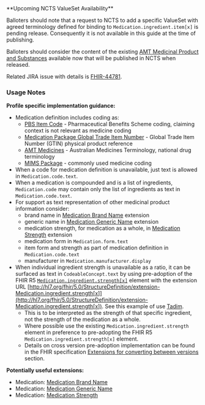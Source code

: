 <div class="note-to-balloters" markdown="1">
**Upcoming NCTS ValueSet Availability**

Balloters should note that a request to NCTS to add a specific ValueSet with agreed terminology defined for binding to <code class="highlighter-rouge language-plaintext">Medication.ingredient.item[x]</code> is pending release.
Consequently it is not available in this guide at the time of publishing.

Balloters should consider the content of the existing <a href="ValueSet-amt-mp-codes.html">AMT Medicinal Product and Substances</a> available now that will be published in NCTS when released.

Related JIRA issue with details is <a href="https://jira.hl7.org/browse/FHIR-44781">FHIR-44781</a>.
</div>

### Usage Notes

**Profile specific implementation guidance:**

- Medication definition includes coding as:
  - [PBS Item Code](https://www.pbs.gov.au/pbs/home) - Pharmaceutical Benefits Scheme coding, claiming context is not relevant as medicine coding
  - [Medication Package Global Trade Item Number](http://terminology.hl7.org/ValueSet/v3-GTIN) - Global Trade Item Number (GTIN) physical product reference
  - [AMT Medicines](https://healthterminologies.gov.au/fhir/ValueSet/australian-medication-1) - Australian Medicines Terminology, national drug terminology
  - [MIMS Package](https://www.mims.com.au/index.php) - commonly used medicine coding
- When a code for medication definition is unavailable, just text is allowed in `Medication.code.text`.
- When a medication is compounded and is a list of ingredients, `Medication.code` may contain only the list of ingredients as text in `Medication.code.text`.
- For support as text representation of other medicinal product information consider:
  - ​brand name in [Medication Brand Name](StructureDefinition-medication-brand-name.html) extension
  - ​generic name in [Medication Generic Name](StructureDefinition-medication-generic-name.html) extension
  - medication strength, for medication as a whole, in [Medication Strength](StructureDefinition-medication-strength.html) extension
  - medication form in `Medication.form.text`
  - item form and strength as part of medication definition in `Medication.code.text`
  - manufacturer in `Medication.manufacturer.display`
- When individual ingredient strength is unavailable as a ratio, it can be surfaced as text in `CodeableConcept.text` by using pre-adoption of the FHIR R5 [`Medication.ingredient.strength[x]`](https://www.hl7.org/fhir/R5/medication-definitions.html#Medication.ingredient) element with the extension URL [http://hl7.org/fhir/5.0/StructureDefinition/extension-Medication.ingredient.strength[x]](http://hl7.org/fhir/5.0/StructureDefinition/extension-Medication.ingredient.strength[x]). See this example of use [Tadim](Medication-IngredientStrengthExtension0.html). 
  - This is to be interpreted as the strength of that specific ingredient, not the strength of the medication as a whole.
  - Where possible use the existing `Medication.ingredient.strength` element in preference to pre-adopting the FHIR R5 `Medication.ingredient.strength[x]` element.
  - Details on cross version pre-adoption implementation can be found in the FHIR specification [Extensions for converting between versions](https://hl7.org/fhir/R5/versions.html#extensions) section.

**Potentially useful extensions:**

- Medication: [Medication Brand Name](StructureDefinition-medication-brand-name.html)
- Medication: [Medication Generic Name](StructureDefinition-medication-generic-name.html)
- Medication: [Medication Strength](StructureDefinition-medication-strength.html)
